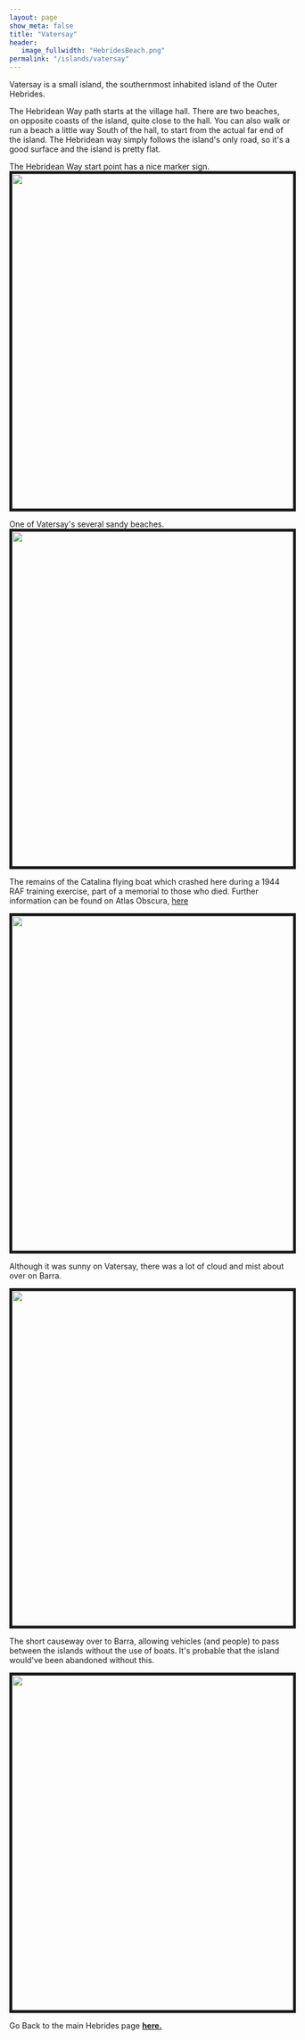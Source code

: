 ```yaml
---
layout: page
show_meta: false
title: "Vatersay"
header:
   image_fullwidth: "HebridesBeach.png"
permalink: "/islands/vatersay"
---
```

Vatersay is a small island, the southernmost inhabited island of the Outer Hebrides.

The Hebridean Way path starts at the village hall. There are two beaches, on opposite coasts of the island, quite close to the hall. You can also walk or run a beach a little way South of the hall, to start from the actual far end of the island. The Hebridean way simply follows the island's only road, so it's a good surface and the island is pretty flat.

The Hebridean Way start point has a nice marker sign.
<img src="{{ site.urlimg }}IMG_20190903_100506667_HDR.jpg" width="800" height="600" border="5">

One of Vatersay's several sandy beaches.
<img src="{{ site.urlimg }}IMG_20190903_100619490_HDR.jpg" width="800" height="600" border="5">

The remains of the Catalina flying boat which crashed here during a 1944 RAF training exercise, part of a memorial to those who died. Further information can be found on Atlas Obscura, <a href="https://www.atlasobscura.com/places/catalina-wreck-vatersay"> here</a>

<img src="{{ site.urlimg }}IMG_20190903_101321418_HDR.jpg" width="800" height="600" border="5">

Although it was sunny on Vatersay, there was a lot of cloud and mist about over on Barra.

<img src="{{ site.urlimg }}IMG_20190903_102228219_HDR.jpg" width="800" height="600" border="5">

The short causeway over to Barra, allowing vehicles (and people) to pass between the islands without the use of boats. It's probable that the island would've been abandoned without this.

<img src="{{ site.urlimg }}IMG_20190903_103809082_HDR.jpg" width="800" height="600" border="5">

Go Back to the main Hebrides page **<a href="{{ site.url }}{{ site.baseurl }}/islands/hebrides">here.</a>**
